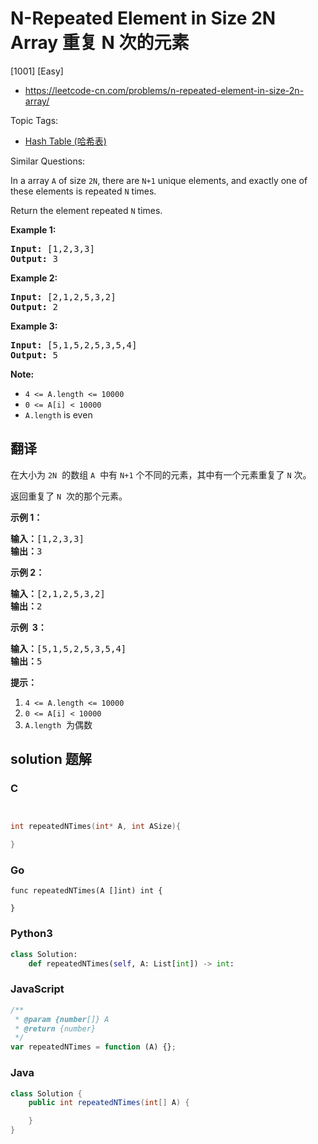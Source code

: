 # N-Repeated Element in Size 2N Array 重复 N 次的元素

[1001] [Easy]

- https://leetcode-cn.com/problems/n-repeated-element-in-size-2n-array/

Topic Tags:

- [Hash Table (哈希表)](https://leetcode-cn.com/tag/hash-table/)

Similar Questions:

In a array `A` of size `2N`, there are `N+1` unique elements, and exactly one of these elements is repeated `N` times.

Return the element repeated `N` times.

**Example 1:**

<pre><strong>Input: </strong><span id="example-input-1-1">[1,2,3,3]</span>
<strong>Output: </strong><span id="example-output-1">3</span>
</pre>

**Example 2:**

<pre><strong>Input: </strong><span id="example-input-2-1">[2,1,2,5,3,2]</span>
<strong>Output: </strong><span id="example-output-2">2</span>
</pre>

**Example 3:**

<pre><strong>Input: </strong><span id="example-input-3-1">[5,1,5,2,5,3,5,4]</span>
<strong>Output: </strong><span id="example-output-3">5</span>
</pre>

**Note:**

- `4 <= A.length <= 10000`
- `0 <= A[i] < 10000`
- `A.length` is even

## 翻译

在大小为 `2N`  的数组 `A`  中有 `N+1` 个不同的元素，其中有一个元素重复了 `N` 次。

返回重复了 `N`  次的那个元素。

**示例 1：**

<pre><strong>输入：</strong>[1,2,3,3]
<strong>输出：</strong>3
</pre>

**示例 2：**

<pre><strong>输入：</strong>[2,1,2,5,3,2]
<strong>输出：</strong>2
</pre>

**示例  3：**

<pre><strong>输入：</strong>[5,1,5,2,5,3,5,4]
<strong>输出：</strong>5
</pre>

**提示：**

1.  `4 <= A.length <= 10000`
2.  `0 <= A[i] < 10000`
3.  `A.length`  为偶数

## solution 题解

### C

```c


int repeatedNTimes(int* A, int ASize){

}
```

### Go

```golang
func repeatedNTimes(A []int) int {

}
```

### Python3

```python
class Solution:
    def repeatedNTimes(self, A: List[int]) -> int:
```

### JavaScript

```javascript
/**
 * @param {number[]} A
 * @return {number}
 */
var repeatedNTimes = function (A) {};
```

### Java

```java
class Solution {
    public int repeatedNTimes(int[] A) {

    }
}
```
